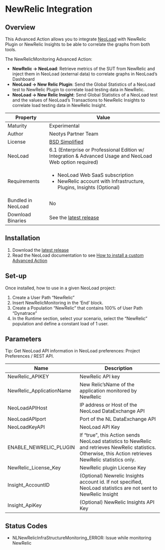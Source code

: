 # NewRelic Integration

## Overview

This Advanced Action allows you to integrate [NeoLoad](https://www.neotys.com/neoload/overview) with NewRelic Plugin or NewRelic Insights to be able to correlate the graphs from both tools. 

The NewRelicMonitoring Advanced Action:

* **NewRelic -> NeoLoad**: Retrieve metrics of the SUT from NewRelic and inject them in NeoLoad (external data)   to correlate graphs in NeoLoad’s Dashboard
* **NeoLoad -> New Relic Plugin**: Send the Global Statistics of a NeoLoad test to NewRelic Plugin to correlate load testing data in NewRelic.
* **NeoLoad -> New Relic Insight**: Send Global Statistics of a NeoLoad test and the values of NeoLoad’s Transactions to NewRelic Insights to correlate load testing data in NewRelic Insight.


| Property          | Value             |
| ----------------    | ----------------   |
| Maturity           | Experimental |
| Author             | Neotys Partner Team |
| License           | [BSD Simplified](https://www.neotys.com/documents/legal/bsd-neotys.txt) |
| NeoLoad         | 6.1 (Enterprise or Professional Edition w/ Integration & Advanced Usage and NeoLoad Web option required)|
| Requirements | <ul><li>NeoLoad Web SaaS subscription</li><li>NewRelic account with Infrastructure, Plugins, Insights (Optional)</li></ul>|
| Bundled in NeoLoad | No |
| Download Binaries    | See the [latest release](https://github.com/Neotys-Labs/NewRelic/releases/latest)


## Installation

1. Download the [latest release](https://github.com/Neotys-Labs/NewRelic/releases/latest)
1. Read the NeoLoad documentation to see [How to install a custom Advanced Action](https://www.neotys.com/documents/doc/neoload/latest/en/html/#25928.htm)


## Set-up

Once installed, how to use in a given NeoLoad project:

1. Create a User Path “NewRelic”
1. Insert NewRelicMonitoring in the ‘End’ block.
1. Create a Population “NewRelic” that contains 100% of User Path “Dynatrace”
1. In the Runtime section, select your scenario, select the “NewRelic” population and define a constant load of 1 user.
## Parameters

Tip: Get NeoLoad API information in NeoLoad preferences: Project Preferences / REST API.

| Name                     | Description       |
| ---------------          | ----------------- |
| NewRelic_APIKEY          |  NewRelic API key |
| NewRelic_ApplicationName | New Relic’sName of the application monitored by NewRelic |
| NeoLoadAPIHost           | IP address or Host of the NeoLoad DataExchange API |
| NeoLoadAPIport           | Port of the NL DataExchange API |
| NeoLoadKeyAPI            | NeoLoad API Key |
| ENABLE_NEWRELIC_PLUGIN   | If “true”, this Action sends NeoLoad statistics to NewRelic and retrieves NewRelic statistics. Otherwise, this Action retrieves NewRelic statistics only.  |
| NewRelic_License_Key     | NewRelic plugin License Key    |
| Insight_AccountID        | (Optional) Newrelic Insights account id. If not specified, NeoLoad statistics are not sent to NewRelic Insight | 
| Insight_ApiKey           | (Optional) NewRelic Insights API Key |


## Status Codes

* NLNewRelicInfraStructureMonitoring_ERROR: Issue while monitoring NewRelic


